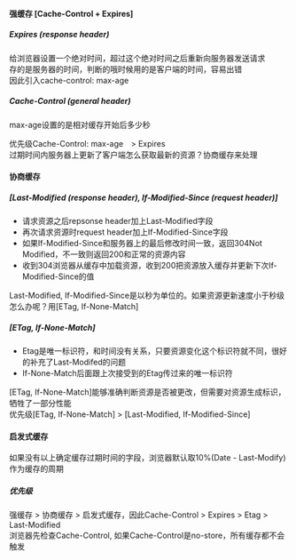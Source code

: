 #### 强缓存 [Cache-Control + Expires]
##### Expires (response header)  
  给浏览器设置一个绝对时间，超过这个绝对时间之后重新向服务器发送请求      
  存的是服务器的时间，判断的哦时候用的是客户端的时间，容易出错    
  因此引入cache-control: max-age    
##### Cache-Control (general header)     
  max-age设置的是相对缓存开始后多少秒   

优先级Cache-Control: max-age　> Expires   
过期时间内服务器上更新了客户端怎么获取最新的资源？协商缓存来处理  

#### 协商缓存
##### [Last-Modified (response header), If-Modified-Since (request header)]    
- 请求资源之后repsonse header加上Last-Modified字段
- 再次请求资源时request header加上If-Modified-Since字段
- 如果If-Modified-Since和服务器上的最后修改时间一致，返回304Not Modified，不一致则返回200和正常的资源内容 
- 收到304浏览器从缓存中加载资源，收到200把资源放入缓存并更新下次If-Modified-Since的值   

Last-Modified, If-Modified-Since是以秒为单位的。如果资源更新速度小于秒级怎么办呢？用[ETag, If-None-Match]  

##### [ETag, If-None-Match] 
- Etag是唯一标识符，和时间没有关系，只要资源变化这个标识符就不同，很好的补充了Last-Modifed的问题   
- If-None-Match后面跟上次接受到的Etag传过来的唯一标识符    

[ETag, If-None-Match]能够准确判断资源是否被更改，但需要对资源生成标识，牺牲了一部分性能   
优先级[ETag, If-None-Match] > [Last-Modified, If-Modified-Since]

#### 启发式缓存
如果没有以上确定缓存过期时间的字段，浏览器默认取10%(Date - Last-Modify)作为缓存的周期  

##### 优先级
强缓存 > 协商缓存 > 启发式缓存，因此Cache-Control > Expires > Etag > Last-Modified     
浏览器先检查Cache-Control, 如果Cache-Control是no-store，所有缓存都不会触发   
